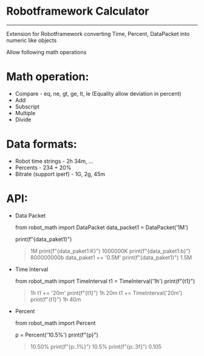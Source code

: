# Robotframework Calculator
-----------------
Extension for Robotframework converting Time, Percent, DataPacket into numeric like objects

Allow following math operations 

Math operation:
==============
- Compare - eq, ne, gt, ge, lt, le (Equality allow deviation in percent)
- Add
- Subscript
- Multiple 
- Divide

Data formats: 
====
- Robot time strings        - 2h 34m, ...
- Percents                  - 234 + 20%
- Bitrate (support iperf)  - 1G, 2g, 45m

API:
====
- Data Packet


    from robot_math import DataPacket 
    data_packet1 = DataPacket('1M')

    print(f"{data_paket1}")
    > 1M
    print(f"{data_paket1:K}")
    > 1000000K
    print(f"{data_paket1:b}")
    > 800000000b
    data_paket1 += '0.5M'
    print(f"{data_paket1}")
    > 1.5M
    
- Time Interval


    from robot_math import TimeInterval
    t1 = TimeInterval('1h')
    print(f"{t1}")
    > 1h
    t1 += '20m'
    print(f"{t1}")
    > 1h 20m
    t1 += TimeInterval('20m')
    print(f"{t1}")
    > 1h 40m

- Percent

    
    from robot_math import Percent
    
    p = Percent('10.5%')
    print(f"{p}")
    > 10.50%
    print(f"{p:.1%}")
    > 10.5%
    print(f"{p:.3f}")
    > 0.105